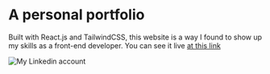 # A personal portfolio

Built with React.js and TailwindCSS, this website is a way I found to show up my skills as a front-end developer. You can see it live [at this link](https://beatrizneaime.vercel.app)


![My Linkedin account](https://www.linkedin.com/in/beatriz-neaime-1564b51b1/)
